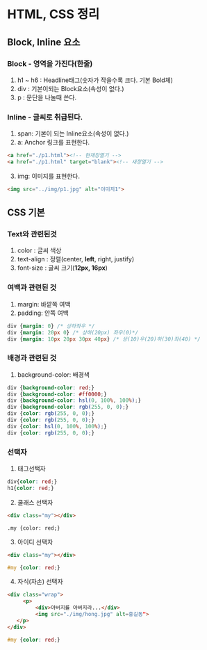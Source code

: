  # HTML, CSS 정리
 ## Block, Inline 요소
 ### Block - 영역을 가진다(한줄)
1. h1 ~ h6 : Headline태그(숫자가 작을수록 크다. 기본 Bold체)
2. div : 기본이되는 Block요소(속성이 없다.)
3. p : 문단을 나눌때 쓴다.
### Inline - 글씨로 취급된다.
1. span: 기본이 되는 Inline요소(속성이 없다.)
2. a: Anchor 링크를 표현한다.
```html
<a href="./p1.html"><!-- 현재창열기 -->
<a href="./p1.html" target="blank"><!-- 새창열기 -->
```
3. img: 이미지를 표현한다.
```html
<img src="../img/p1.jpg" alt="이미지1">
```

## CSS 기본
### Text와 관련된것 
1. color : 글씨 색상
2. text-align : 정렬(center, **left**, right, justify)
3. font-size : 글씨 크기(**12px, 16px**)
### 여백과 관련된 것
1. margin: 바깥쪽 여백
2. padding: 안쪽 여백
```css
div {margin: 0} /* 상하좌우 */
div {margin: 20px 0} /* 상하(20px) 좌우(0)*/
div {margin: 10px 20px 30px 40px} /* 상(10)우(20)하(30)좌(40) */
```
### 배경과 관련된 것
1. background-color: 배경색
```css
div {background-color: red;}
div {background-color: #ff0000;}
div {background-color: hsl(0, 100%, 100%);}
div {background-color: rgb(255, 0, 0);}
div {color: rgb(255, 0, 0);}
div {color: rgb(255, 0, 0);}
div {color: hsl(0, 100%, 100%);}
div {color: rgb(255, 0, 0);}
```
### 선택자
1. 태그선택자
```css
div{color: red;}
h1{color: red;}
```
2. 쿨래스 선택자
```html
<div class="my"></div>
```

```csss
.my {color: red;}
```
3. 아이디 선택자
```html
<div class="my"></div>
```

```css
#my {color: red;}
```

4. 자식(자손) 선택자
```html
<div class="wrap">
	 <p>
		 <div>아버지를 아버지라...</div>
		 <img src="./img/hong.jpg" alt=홍길동">
   </p>
</div>
```

```css
#my {color: red;}